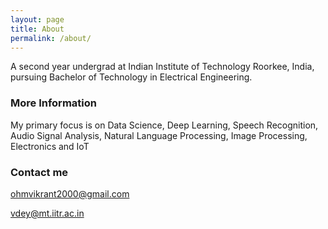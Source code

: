 ```yaml
---
layout: page
title: About
permalink: /about/
---
```


A second year undergrad at Indian Institute of Technology Roorkee, India, pursuing Bachelor of Technology in Electrical Engineering. 

### More Information

My primary focus is on Data Science, Deep Learning, Speech Recognition, Audio Signal Analysis, Natural Language Processing, Image Processing, Electronics and IoT

### Contact me

[ohmvikrant2000@gmail.com](mailto:ohmvikrant2000@gmail.com)

[vdey@mt.iitr.ac.in](mailto:vdey@mt.iitr.ac.in)
